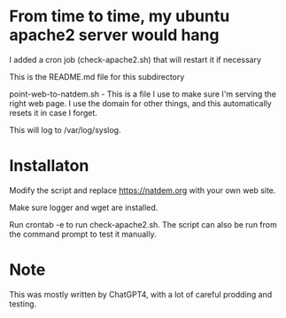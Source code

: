 
# From time to time, my ubuntu apache2 server would hang

I added a cron job (check-apache2.sh) that will restart it if necessary

This is the README.md file for this subdirectory

point-web-to-natdem.sh - This is a file I use to make sure I'm serving the right web page. I use the
domain for other things, and this automatically resets it in case I forget.

This will log to /var/log/syslog.

# Installaton

Modify the script and replace https://natdem.org with your own web site.

Make sure logger and wget are installed.

Run crontab -e to run check-apache2.sh. The script can also be run from the command prompt to test it manually.

# Note

This was mostly written by ChatGPT4, with a lot of careful prodding and testing.
